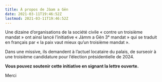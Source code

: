 ```yaml
---
title: À propos de Jàam a Gën
date: 2021-03-11T19:46:52Z
lastmod: 2021-03-11T19:46:52Z
---
```


Une dizaine d’organisations de la société civile « contre un troisième mandat » ont ainsi  lancé l’initiative « Jàmm a Gën 3ᵉ mandat » qui se traduit en français par « la paix vaut mieux qu’un troisième mandat ».

Dans une missive, ils demandent à l’actuel locataire du palais, de surseoir à une troisième candidature pour l’élection présidentielle de 2024.

**Vous pouvez soutenir cette initiative en signant la lettre ouverte.**

Merci
